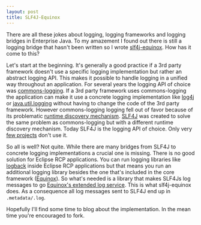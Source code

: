 ```yaml
---
layout: post
title: SLF4J-Equinox
---
```


There are all these jokes about logging, logging frameworks and logging bridges in Enterprise Java. To my amazement I found out there is still a logging bridge that hasn't been written so I wrote [slf4j-equinox](https://github.com/marschall/slf4j-equinox). How has it come to this?

Let's start at the beginning. It's generally a good practice if a 3rd party framework doesn't use a specific logging implementation but rather an abstract logging API. This makes it possible to handle logging in a unified way throughout an application. For several years the logging API of choice was [commons-logging](http://commons.apache.org/logging/). If a 3rd party framework uses commons-logging the application can make it use a concrete logging implementation like [log4j](http://logging.apache.org/log4j/) or [java.util.logging](http://docs.oracle.com/javase/7/docs/api/java/util/logging/package-summary.html) without having to change the code of the 3rd party framework. However commons-logging logging fell out of favor because of its problematic [runtime discovery mechanism](http://articles.qos.ch/classloader.html). [SLF4J](http://www.slf4j.org/) was created to solve the same problem as commons-logging but with a different runtime discovery mechanism. Today SLF4J is the logging API of choice. Only very [few projects](http://static.springsource.org/spring/docs/3.1.x/spring-framework-reference/html/overview.html#d0e748) don't use it.

So all is well? Not quite. While there are many bridges from SLF4J to concrete logging implementations a crucial one is missing. There is no good solution for Eclipse RCP applications. You can run logging libraries like [logback](http://logback.qos.ch/) inside Eclipse RCP applications but that means you run an additional logging library besides the one that's included in the core framework ([Equinox](http://www.eclipse.org/equinox/)). So what's needed is a library that makes SLF4Js log messages to go [Equinox's extended log service](https://bugs.eclipse.org/bugs/show_bug.cgi?id=260672). This is what slf4j-equinox does. As a consequence all log messages sent to SLF4J end up in <code>.metadata/.log</code>.

Hopefully I'll find some time to blog about the implementation. In the mean time you're encouraged to fork.




